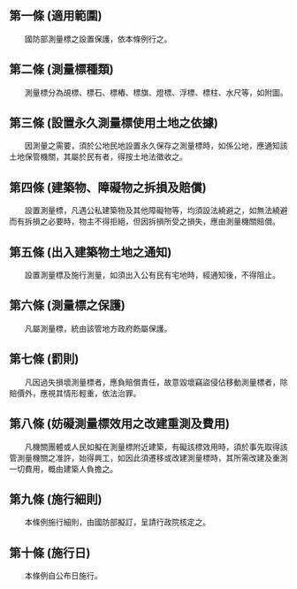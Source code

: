 第一條 (適用範圍)
-----------------
　　國防部測量標之設置保護，依本條例行之。  


第二條 (測量標種類)
-------------------
　　測量標分為覘標、標石、標樁、標旗、燈標、浮標、標柱、水尺等，如附圖。  


第三條 (設置永久測量標使用土地之依據)
-------------------------------------
　　因測量之需要，須於公地民地設置永久保存之測量標時，如係公地，應通知該土地保管機關，其屬於民有者，得按土地法徵收之。  


第四條 (建築物、障礙物之拆損及賠償)
-----------------------------------
　　設置測量標，凡遇公私建築物及其他障礙物等，均須設法繞避之，如無法繞避而有拆損之必要時，物主不得拒絕，但因拆損所受之損失，應由測量機關賠償。  


第五條 (出入建築物土地之通知)
-----------------------------
　　設置測量標及施行測量，如須出入公有民有宅地時，經通知後，不得阻止。  


第六條 (測量標之保護)
---------------------
　　凡屬測量標，統由該管地方政府飭屬保護。  


第七條 (罰則)
-------------
　　凡因過失損壞測量標者，應負賠償責任，故意毀壞竊盜侵佔移動測量標者，除賠價外，應視其情形輕重，依法治罪。  


第八條 (妨礙測量標效用之改建重測及費用)
---------------------------------------
　　凡機關團體或人民如擬在測量標附近建築，有礙該標效用時，須於事先取得該管測量機關之准許，始得興工，如因此須遷移或改建測量標時，其所需改建及重測一切費用，概由建築人負擔之。  


第九條 (施行細則)
-----------------
　　本條例施行細則，由國防部擬訂，呈請行政院核定之。  


第十條 (施行日)
---------------
　　本條例自公布日施行。